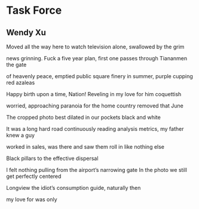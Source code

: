 # Task Force
## Wendy Xu
Moved all the way here to watch
television alone, swallowed by the grim

news grinning. Fuck a five year plan, first
one passes through Tiananmen the gate

of heavenly peace, emptied public square finery
in summer, purple cupping red azaleas

Happy birth upon a time, Nation!
Reveling in my love for him coquettish

worried, approaching paranoia
for the home country removed that June

The cropped photo best dilated
in our pockets black and white

It was a long hard road continuously reading
analysis metrics, my father knew a guy

worked in sales, was there and saw
them roll in like nothing else

Black pillars to the effective dispersal

I felt nothing pulling
from the airport’s narrowing gate
In the photo we still get perfectly centered

Longview the idiot’s
consumption guide, naturally then

my love for was only
